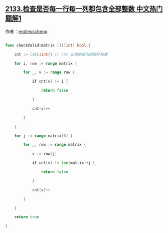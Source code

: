 ## [2133.检查是否每一行每一列都包含全部整数 中文热门题解1](https://leetcode.cn/problems/check-if-every-row-and-column-contains-all-numbers/solutions/100000/gao-xiao-xie-fa-zhi-xu-chu-shi-hua-yi-ci-4zs3)

作者：[endlesscheng](https://leetcode.cn/u/endlesscheng)
```go
func checkValid(matrix [][]int) bool {
	cnt := [101]int{} // cnt 记录的是当前循环轮数
	for i, row := range matrix {
		for _, v := range row {
			if cnt[v] != i { 
				return false
			}
			cnt[v]++
		}
	}
	for j := range matrix[0] {
		for _, row := range matrix {
			v := row[j]
			if cnt[v] != len(matrix)+j {
				return false
			}
			cnt[v]++
		}
	}
	return true
}
```
